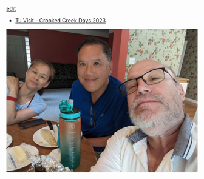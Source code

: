 [edit](https://github.com/christrees/blog/edit/master/share/Tu/README.md)

- [Tu Visit - Crooked Creek Days 2023](https://photos.app.goo.gl/2CLZpeNsMgv2PpVz9)

![Jennifer Edgar and Me](cat_TuVisit_2023_PXL_20230808_164919061.jpg)
